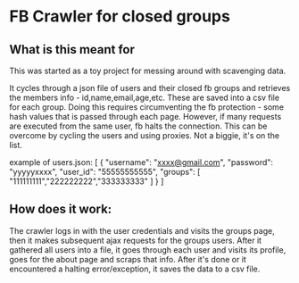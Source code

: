 # FB Crawler for closed groups

## What is this meant for
This was started as a toy project for messing around with scavenging data.

It cycles through a json file of users and their closed fb groups and retrieves the members info - id,name,email,age,etc. These are saved into a csv file for each group.
Doing this requires circumventing the fb protection - some hash values that is passed through each page. However, if many requests are executed from the same user, fb halts the connection. This can be overcome by cycling the users and using proxies. Not a biggie, it's on the list.

example of users.json:
[
  {
    "username": "xxxx@gmail.com",
    "password": "yyyyyxxxx",
    "user_id": "55555555555",
    "groups": [
      "111111111","222222222","333333333"
    ]
  }
]

## How does it work:
The crawler logs in with the user credentials and visits the groups page, then it makes subsequent ajax requests for the groups users. After it gathered all users into a file, it goes through each user and visits its profile, goes for the about page and scraps that info. After it's done or it encountered a halting error/exception, it saves the data to a csv file.